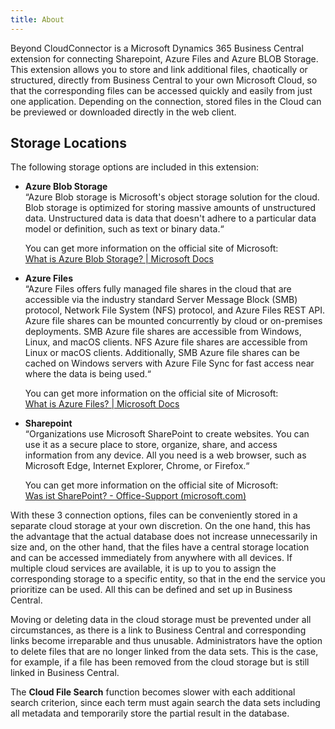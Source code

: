 ```yaml
---
title: About
---
```


<!-- Brief Feature Description -->

<!-- Beschreibung Produkt -->
Beyond CloudConnector is a Microsoft Dynamics 365 Business Central extension for connecting Sharepoint, Azure Files and Azure BLOB Storage. 
This extension allows you to store and link additional files, chaotically or structured, directly from Business Central to your own Microsoft Cloud, 
so that the corresponding files can be accessed quickly and easily from just one application. Depending on the connection, stored files in the Cloud can be 
previewed or downloaded directly in the web client.  

## <a name="storage-locations"></a>Storage Locations

The following storage options are included in this extension:  

+ **Azure Blob Storage**  
    “Azure Blob storage is Microsoft's object storage solution for the cloud. Blob storage is optimized for storing massive amounts of unstructured data. Unstructured data is data that doesn't adhere to a particular data model or definition, such as text or binary data.“  
    
    You can get more information on the official site of Microsoft:  
    [What is Azure Blob Storage? | Microsoft Docs](https://learn.microsoft.com/en-us/azure/storage/blobs/storage-blobs-overview)

+ **Azure Files**  
    “Azure Files offers fully managed file shares in the cloud that are accessible via the industry standard Server Message Block (SMB) protocol, Network File System (NFS) protocol, and Azure Files REST API. Azure file shares can be mounted concurrently by cloud or on-premises deployments. SMB Azure file shares are accessible from Windows, Linux, and macOS clients. NFS Azure file shares are accessible from Linux or macOS clients. Additionally, SMB Azure file shares can be cached on Windows servers with Azure File Sync for fast access near where the data is being used.“  

    You can get more information on the official site of Microsoft:  
    [What is Azure Files? | Microsoft Docs](https://learn.microsoft.com/en-us/azure/storage/files/storage-files-introduction)

+ **Sharepoint**  
    “Organizations use Microsoft SharePoint to create websites. You can use it as a secure place to store, organize, share, and access information from any device. All you need is a web browser, such as Microsoft Edge, Internet Explorer, Chrome, or Firefox.“

    You can get more information on the official site of Microsoft:  
    [Was ist SharePoint? - Office-Support (microsoft.com)](https://support.microsoft.com/en-us/office/what-is-sharepoint-97b915e6-651b-43b2-827d-fb25777f446f)

With these 3 connection options, files can be conveniently stored in a separate cloud storage at your own discretion. On the one hand, this has the advantage that the actual database does not increase unnecessarily in size and, on the other hand, that the
files have a central storage location and can be accessed immediately from anywhere with all devices. If multiple cloud services are available, it is up to you to assign the corresponding storage to a specific entity, so that in the end the service you prioritize can be used. All this can be defined and set up in Business Central.  

<!-- General Notes -->

<!-- :::caution -->
Moving or deleting data in the cloud storage must be prevented under all circumstances, as there is a link to Business Central and corresponding links become irreparable and thus unusable. Administrators have the option to delete files that are no longer linked from the data sets. This is the case, for example, if a file has been removed from the cloud storage but is still linked in Business Central.  
<!-- ::: -->

<!-- :::info   -->  
The **Cloud File Search** function becomes slower with each additional search criterion, since each term must again search the data sets including all metadata and temporarily store the partial result in the database.  
<!-- ::: -->